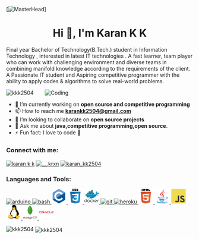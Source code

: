 [![MasterHead](https://www.channelfutures.com/files/2019/12/8-Open-Source-Open-Source-2019-877x432.jpg)]

<h1 align="center">Hi 👋, I'm Karan K K</h1>

Final year Bachelor of Technology(B.Tech.) student in Information Technology , interested in latest IT technologies . A fast learner, team player who can work with challenging environment and diverse teams in combining manifold knowledge according to the requirements of the client. A Passionate IT student and Aspiring competitive programmer with the ability to apply codes &  algorithms to solve real-world problems.


<img align="right" alt="Coding" width="400" src ="https://c.tenor.com/t25bzXBi65kAAAAC/workworkwork-typingcat.gif">
<p align="left"> <img src="https://komarev.com/ghpvc/?username=kkk2504&label=Profile%20views&color=0e75b6&style=flat" alt="kkk2504" /> </p>



- 🔭 I’m currently working on **open source and competitive programming**
- 📫 How to reach me **karankk2504@gmail.com**
- 👯 I’m looking to collaborate on **open source projects**
- 💬 Ask me about **java,competitive programming,open source**.
- ⚡ Fun fact: I love to code 🤪 









<h3 align="left">Connect with me:</h3>
<p align="left">
<a href="https://www.linkedin.com/in/karan-k-k-a65798225/" target="blank"><img align="center" src="https://raw.githubusercontent.com/rahuldkjain/github-profile-readme-generator/master/src/images/icons/Social/linked-in-alt.svg" alt="karan k k" height="30" width="40" /></a>
<a href="https://instagram.com/__.krxn" target="blank"><img align="center" src="https://raw.githubusercontent.com/rahuldkjain/github-profile-readme-generator/master/src/images/icons/Social/instagram.svg" alt="__.krxn" height="30" width="40" /></a>
<a href="https://www.leetcode.com/karan_kk2504" target="blank"><img align="center" src="https://raw.githubusercontent.com/rahuldkjain/github-profile-readme-generator/master/src/images/icons/Social/leet-code.svg" alt="karan_kk2504" height="30" width="40" /></a>
</p>

<h3 align="left">Languages and Tools:</h3>
<p align="left"> <a href="https://www.arduino.cc/" target="_blank" rel="noreferrer"> <img src="https://cdn.worldvectorlogo.com/logos/arduino-1.svg" alt="arduino" width="40" height="40"/> </a> <a href="https://www.gnu.org/software/bash/" target="_blank" rel="noreferrer"> <img src="https://www.vectorlogo.zone/logos/gnu_bash/gnu_bash-icon.svg" alt="bash" width="40" height="40"/> </a> <a href="https://www.cprogramming.com/" target="_blank" rel="noreferrer"> <img src="https://raw.githubusercontent.com/devicons/devicon/master/icons/c/c-original.svg" alt="c" width="40" height="40"/> </a> <a href="https://www.w3schools.com/css/" target="_blank" rel="noreferrer"> <img src="https://raw.githubusercontent.com/devicons/devicon/master/icons/css3/css3-original-wordmark.svg" alt="css3" width="40" height="40"/> </a> <a href="https://www.docker.com/" target="_blank" rel="noreferrer"> <img src="https://raw.githubusercontent.com/devicons/devicon/master/icons/docker/docker-original-wordmark.svg" alt="docker" width="40" height="40"/> </a> <a href="https://git-scm.com/" target="_blank" rel="noreferrer"> <img src="https://www.vectorlogo.zone/logos/git-scm/git-scm-icon.svg" alt="git" width="40" height="40"/> </a> <a href="https://heroku.com" target="_blank" rel="noreferrer"> <img src="https://www.vectorlogo.zone/logos/heroku/heroku-icon.svg" alt="heroku" width="40" height="40"/> </a> <a href="https://www.w3.org/html/" target="_blank" rel="noreferrer"> <img src="https://raw.githubusercontent.com/devicons/devicon/master/icons/html5/html5-original-wordmark.svg" alt="html5" width="40" height="40"/> </a> <a href="https://www.java.com" target="_blank" rel="noreferrer"> <img src="https://raw.githubusercontent.com/devicons/devicon/master/icons/java/java-original.svg" alt="java" width="40" height="40"/> </a> <a href="https://developer.mozilla.org/en-US/docs/Web/JavaScript" target="_blank" rel="noreferrer"> <img src="https://raw.githubusercontent.com/devicons/devicon/master/icons/javascript/javascript-original.svg" alt="javascript" width="40" height="40"/> </a> <a href="https://www.linux.org/" target="_blank" rel="noreferrer"> <img src="https://raw.githubusercontent.com/devicons/devicon/master/icons/linux/linux-original.svg" alt="linux" width="40" height="40"/> </a> <a href="https://www.mongodb.com/" target="_blank" rel="noreferrer"> <img src="https://raw.githubusercontent.com/devicons/devicon/master/icons/mongodb/mongodb-original-wordmark.svg" alt="mongodb" width="40" height="40"/> </a> <a href="https://www.oracle.com/" target="_blank" rel="noreferrer"> <img src="https://raw.githubusercontent.com/devicons/devicon/master/icons/oracle/oracle-original.svg" alt="oracle" width="40" height="40"/> </a> </p>

<p><img align="left" src="https://github-readme-stats.vercel.app/api/top-langs?username=kkk2504&show_icons=true&locale=en&layout=compact" alt="kkk2504" /></p>

<p>&nbsp;<img align="center" src="https://github-readme-stats.vercel.app/api?username=kkk2504&show_icons=true&locale=en" alt="kkk2504" /></p>





